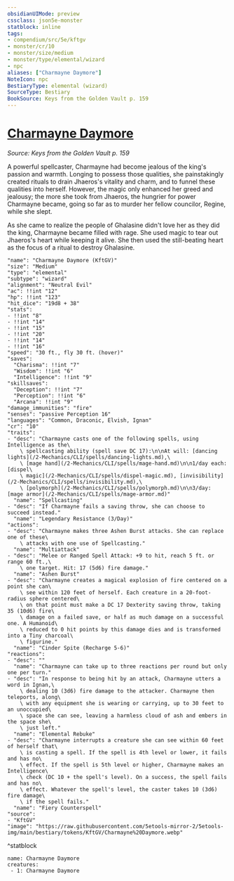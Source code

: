 ```yaml
---
obsidianUIMode: preview
cssclass: json5e-monster
statblock: inline
tags:
- compendium/src/5e/kftgv
- monster/cr/10
- monster/size/medium
- monster/type/elemental/wizard
- npc
aliases: ["Charmayne Daymore"]
NoteIcon: npc
BestiaryType: elemental (wizard)
SourceType: Bestiary
BookSource: Keys from the Golden Vault p. 159
---
```

# [Charmayne Daymore](2-Mechanics/CLI/bestiary/npc/charmayne-daymore-kftgv.md)
*Source: Keys from the Golden Vault p. 159*  

A powerful spellcaster, Charmayne had become jealous of the king's passion and warmth. Longing to possess those qualities, she painstakingly created rituals to drain Jhaeros's vitality and charm, and to funnel these qualities into herself. However, the magic only enhanced her greed and jealousy; the more she took from Jhaeros, the hungrier for power Charmayne became, going so far as to murder her fellow councilor, Regine, while she slept.

As she came to realize the people of Ghalasine didn't love her as they did the king, Charmayne became filled with rage. She used magic to tear out Jhaeros's heart while keeping it alive. She then used the still-beating heart as the focus of a ritual to destroy Ghalasine.

```statblock
"name": "Charmayne Daymore (KftGV)"
"size": "Medium"
"type": "elemental"
"subtype": "wizard"
"alignment": "Neutral Evil"
"ac": !!int "12"
"hp": !!int "123"
"hit_dice": "19d8 + 38"
"stats":
- !!int "8"
- !!int "14"
- !!int "15"
- !!int "20"
- !!int "14"
- !!int "16"
"speed": "30 ft., fly 30 ft. (hover)"
"saves":
  "Charisma": !!int "7"
  "Wisdom": !!int "6"
  "Intelligence": !!int "9"
"skillsaves":
  "Deception": !!int "7"
  "Perception": !!int "6"
  "Arcana": !!int "9"
"damage_immunities": "fire"
"senses": "passive Perception 16"
"languages": "Common, Draconic, Elvish, Ignan"
"cr": "10"
"traits":
- "desc": "Charmayne casts one of the following spells, using Intelligence as the\
    \ spellcasting ability (spell save DC 17):\n\nAt will: [dancing lights](/2-Mechanics/CLI/spells/dancing-lights.md),\
    \ [mage hand](/2-Mechanics/CLI/spells/mage-hand.md)\n\n1/day each: [dispel\
    \ magic](/2-Mechanics/CLI/spells/dispel-magic.md), [invisibility](/2-Mechanics/CLI/spells/invisibility.md),\
    \ [polymorph](/2-Mechanics/CLI/spells/polymorph.md)\n\n3/day: [mage armor](/2-Mechanics/CLI/spells/mage-armor.md)"
  "name": "Spellcasting"
- "desc": "If Charmayne fails a saving throw, she can choose to succeed instead."
  "name": "Legendary Resistance (3/Day)"
"actions":
- "desc": "Charmayne makes three Ashen Burst attacks. She can replace one of these\
    \ attacks with one use of Spellcasting."
  "name": "Multiattack"
- "desc": "Melee or Ranged Spell Attack: +9 to hit, reach 5 ft. or range 60 ft.,\
    \ one target. Hit: 17 (5d6) fire damage."
  "name": "Ashen Burst"
- "desc": "Charmayne creates a magical explosion of fire centered on a point she can\
    \ see within 120 feet of herself. Each creature in a 20-foot-radius sphere centered\
    \ on that point must make a DC 17 Dexterity saving throw, taking 35 (10d6) fire\
    \ damage on a failed save, or half as much damage on a successful one. A Humanoid\
    \ reduced to 0 hit points by this damage dies and is transformed into a Tiny charcoal\
    \ figurine."
  "name": "Cinder Spite (Recharge 5-6)"
"reactions":
- "desc": ""
  "name": "Charmayne can take up to three reactions per round but only one per turn."
- "desc": "In response to being hit by an attack, Charmayne utters a word in Ignan,\
    \ dealing 10 (3d6) fire damage to the attacker. Charmayne then teleports, along\
    \ with any equipment she is wearing or carrying, up to 30 feet to an unoccupied\
    \ space she can see, leaving a harmless cloud of ash and embers in the space she\
    \ just left."
  "name": "Elemental Rebuke"
- "desc": "Charmayne interrupts a creature she can see within 60 feet of herself that\
    \ is casting a spell. If the spell is 4th level or lower, it fails and has no\
    \ effect. If the spell is 5th level or higher, Charmayne makes an Intelligence\
    \ check (DC 10 + the spell's level). On a success, the spell fails and has no\
    \ effect. Whatever the spell's level, the caster takes 10 (3d6) fire damage\
    \ if the spell fails."
  "name": "Fiery Counterspell"
"source":
- "KftGV"
"image": "https://raw.githubusercontent.com/5etools-mirror-2/5etools-img/main/bestiary/tokens/KftGV/Charmayne%20Daymore.webp"
```
^statblock

```encounter-table
name: Charmayne Daymore
creatures:
 - 1: Charmayne Daymore
```